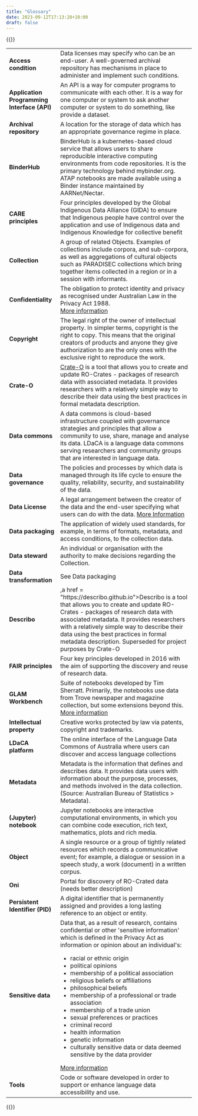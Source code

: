 ```yaml
---
title: "Glossary"
date: 2023-09-12T17:13:28+10:00
draft: false
---
```


{{<raw>}}

<table>
    <tr>
        <td><b>Access condition</b></td>
        <td>Data licenses may specify who can be an end-user. A well-governed archival repository has mechanisms in place to administer and implement such conditions.</td>
    </tr>
    <tr>
        <td><b>Application Programming Interface (API)</b></td>
        <td> An API is a way for computer programs to communicate with each other. It is a way for one computer or system to ask another computer or system to do something, like provide a dataset.</td>
    </tr>
    <tr>
        <td><b>Archival repository</b></td>
        <td>A location for the storage of data which has an appropriate governance regime in place.</td>
    </tr>
    <tr>
        <td><b>BinderHub</b></td>
        <td>BinderHub is a kubernetes-based cloud service that allows users to share reproducible interactive computing environments from code repositories. It is the primary technology behind mybinder.org.
ATAP notebooks are made available using a Binder instance maintained by AARNet/Nectar.</td>
    </tr>
    <tr>
        <td><b>CARE principles</b></td>
        <td>Four principles developed by the Global Indigenous  Data Alliance (GIDA) to ensure that Indigenous people have control over the application and use of Indigenous data and Indigenous Knowledge for collective benefit</td>
    </tr>
    <tr>
        <td><b>Collection</b></td>
        <td>A group of related Objects. Examples of collections include corpora, and sub-corpora, as well as aggregations of cultural objects such as PARADISEC collections which bring together items collected in a region or in a session with informants.</td>
    </tr>
    <tr>
        <td><b>Confidentiality</b></td>
        <td>The obligation to protect identity and privacy as recognised under Australian Law in the Privacy Act 1988. <br />
<a href = "https://toolkit.data.gov.au/Confidentiality_-_The_obligation_to_protect_identity_and_privacy.html">More information</a></td>
    </tr>
    <tr>
        <td><b>Copyright</b></td>
        <td>The legal right of the owner of intellectual property. In simpler terms, copyright is the right to copy. This means that the original creators of products and anyone they give authorization to are the only ones with the exclusive right to reproduce the work.</td>
    </tr>
    <tr>
        <td><b>Crate-O</b></td>
        <td><a href = "https://github.com/Language-Research-Technology/crate-o">Crate-O</a> is a tool that allows you to create and update RO-Crates - packages of research data with associated metadata. It provides researchers with a relatively simple way to describe their data using the best practices in formal metadata description.</td>
    </tr>
    <tr>
        <td><b>Data commons</b></td>
        <td>A data commons is cloud-based infrastructure coupled with governance strategies and principles that allow a community to use, share, manage and analyse its data.
LDaCA is a language data commons serving researchers and community groups that are interested in language data.
</td>
    </tr>
    <tr>
        <td><b>Data governance</b></td>
        <td>The policies and processes by which data is managed through its life cycle to ensure the quality, reliability, security, and sustainability of the data. </td>
    </tr>
    <tr>
        <td><b>Data License</b></td>
        <td>A legal arrangement between the creator of the data and the end-user specifying what users can do with the data.
<a href = "https://www.howtofair.dk/how-to-fair/data-licences/">More Information</a>
</td>
    <tr>
        <td><b>Data packaging</b></td>
        <td>The application of widely used standards, for example, in terms of formats, metadata, and access conditions, to the collection data.</td>
    </tr>
    <tr>
        <td><b>Data steward</b></td>
        <td>An individual or organisation with the authority to make decisions regarding the Collection.</td>
    </tr>
    <tr>
        <td><b>Data transformation</b></td>
        <td>See Data packaging</td>
    </tr>
    <tr>
        <td><b>Describo</b></td>
        <td>,a href = "https://describo.github.io">Describo</a> is a tool that allows you to create and update RO-Crates - packages of research data with associated metadata. It provides researchers with a relatively simple way to describe their data using the best practices in formal metadata description.
Superseded for project purposes by Crate-O
</td>
    </tr>
    <tr>
        <td><b>FAIR principles</b></td>
        <td>Four key principles developed in 2016 with the aim of supporting the discovery and reuse of research data.</td>
    </tr>
    <tr>
        <td><b>GLAM Workbench</b></td>
        <td>Suite of notebooks developed by Tim Sherratt. Primarily, the notebooks use data from Trove newspaper and magazine collection, but some extensions beyond this. 
        <a href = "https://glam-workbench.net/">More information</a></td>
    </tr>
    <tr>
        <td><b>Intellectual property</b></td>
        <td>Creative works protected by law via patents, copyright and trademarks.</td>
    </tr>
    <tr>
        <td><b>LDaCA platform</b></td>
        <td>The online interface of the Language Data Commons of Australia where users can discover and access language collections</td>
    </tr>
    <tr>
        <td><b>Metadata</b></td>
        <td>Metadata is the information that defines and describes data. It provides data users with information about the purpose, processes, and methods involved in the data collection. (Source: Australian Bureau of Statistics > Metadata).</td>
    </tr>
    <tr>
        <td><b>(Jupyter) notebook</b></td>
        <td>Jupyter notebooks are interactive computational environments, in which you can combine code execution, rich text, mathematics, plots and rich media.</td>
    </tr>
    <tr>
        <td><b>Object</b></td>
        <td>A single resource or a group of tightly related resources which records a communicative event; for example, a dialogue or session in a speech study, a work (document) in a written corpus.</td>
    </tr>
    <tr>
        <td><b>Oni</b></td>
        <td>Portal for discovery of RO-Crated data (needs better description)</td>
    </tr>
    <tr>
        <td><b>Persistent Identifier (PID)</b></td>
        <td>A digital identifier that is permanently assigned and provides a long lasting reference to an object or entity.</td>
    </tr>
    <tr>
        <td><b>Sensitive data</b></td>
        <td>Data that, as a result of research, contains confidential or other 'sensitive information' which is defined in the Privacy Act as information or opinion about an individual's:
        <ul>
<li>racial or ethnic origin</li>
<li>political opinions</li>
<li>membership of a political association</li>
<li>religious beliefs or affiliations</li>
<li>philosophical beliefs</li>
<li>membership of a professional or trade association</li>
<li>membership of a trade union</li>
<li>sexual preferences or practices</li>
<li>criminal record</li>
<li>health information</li>
<li>genetic information</li>
<li>culturally sensitive data or data deemed sensitive by the data provider</li>
</ul>
<a href = "https://www.alrc.gov.au/publication/for-your-information-australian-privacy-law-and-practice-alrc-report-108/6-the-privacy-act-some-important-definitions/sensitive-information/">More information</a>
</td>
    </tr>
    <tr>
        <td><b>Tools</b></td>
        <td>Code or software developed in order to support or enhance language data accessibility and use.</td>
    </tr>
</table>
{{</raw>}}
